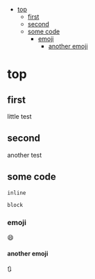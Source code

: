 <!-- TOC -->
- [top](#top)
    - [first](#first)
    - [second](#second)
    - [some code](#some-code)
        - [emoji](#emoji)
            - [another emoji](#another-emoji)
<!-- /TOC -->
# top
## first
little test
## second
another test
## some code
`inline`
```
block
```
### emoji
:smile:
#### another emoji
🔃
